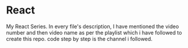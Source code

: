 # React
My React Series.
In every file's description, I have mentioned the video number and then video name as per the playlist which i have followed to create this repo.
code step by step is the channel i followed.
